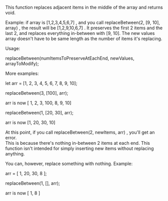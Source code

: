 This function replaces adjacent items in the middle of the array and returns void.

Example: if array is [1,2,3,4,5,6,7] , and you call replaceBetween(2, [9, 10], array) ,
the result will be [1,2,9,10,6,7] .  It preserves the first 2 items and
the last 2, and replaces everything in-between with [9, 10].  The new values array doesn't 
have to be same length as the number of items it's replacing.

Usage:

replaceBetween(numItemsToPreserveAtEachEnd, newValues, arrayToModify);

More examples:

let arr = [1, 2, 3, 4, 5, 6, 7, 8, 9, 10];

replaceBetween(3, [100], arr);

arr is now [ 1, 2, 3, 100, 8, 9, 10]

replaceBetween(1, [20, 30], arr);

arr is now [1, 20, 30, 10]

At this point, if you call  replaceBetween(2, newItems, arr) , you'll get an error.  
This is because there's nothing in-between 2 items at each end.  This function isn't 
intended for simply inserting new items without replacing anything.

You can, however, replace something with nothing. Example:

arr = [ 1, 20, 30, 8 ];

replaceBetween(1, [], arr);

arr is now [ 1, 8 ]
